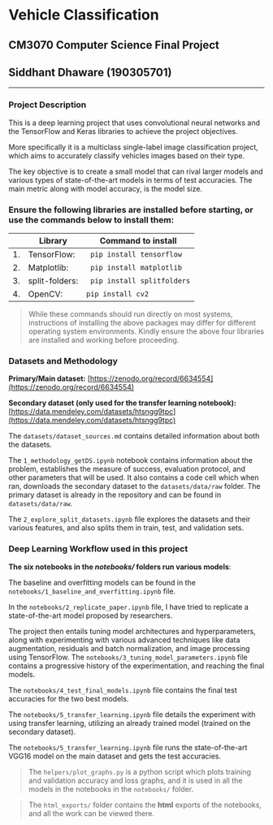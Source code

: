 # Vehicle Classification

## CM3070 Computer Science Final Project

## Siddhant Dhaware (190305701)

------

### Project Description

This is a deep learning project that uses convolutional neural networks and the TensorFlow and Keras libraries to achieve the project objectives.

More specifically it is a multiclass single-label image classification project, which aims to accurately classify vehicles images based on their type.

The key objective is to create a small model that can rival larger models and various types of state-of-the-art models in terms of test accuracies. The main metric along with model accuracy, is the model size.

### Ensure the following libraries are installed before starting, or use the commands below to install them:

|    | Library        | Command to install              |
|----|----------------|---------------------------------|
| 1. | TensorFlow:    | ``` pip install tensorflow```   |
| 2. | Matplotlib:    | ``` pip install matplotlib```   |
| 3. | split-folders: | ``` pip install splitfolders``` |
| 4. | OpenCV:        | ``` pip install cv2 ```         |

> While these commands should run directly on most systems, instructions of installing the above packages may differ for different operating system environments. Kindly ensure the above four libraries are installed and working before proceeding.

### Datasets and Methodology

**Primary/Main dataset:** [https://zenodo.org/record/6634554](https://zenodo.org/record/6634554)

**Secondary dataset (only used for the transfer learning notebook):** [https://data.mendeley.com/datasets/htsngg9tpc](https://data.mendeley.com/datasets/htsngg9tpc)

The `datasets/dataset_sources.md` contains detailed information about both the datasets.

The `1_methodology_getDS.ipynb` notebook contains information about the problem, establishes the measure of success, evaluation protocol, and other parameters that will be used. It also contains a code cell which when ran, downloads the secondary dataset to the `datasets/data/raw` folder. The primary dataset is already in the repository and can be found in `datasets/data/raw`.

The `2_explore_split_datasets.ipynb` file explores the datasets and their various features, and also splits them in train, test, and validation sets.

### Deep Learning Workflow used in this project

**The six notebooks in the *notebooks/* folders run various models**:

The baseline and overfitting models can be found in the `notebooks/1_baseline_and_overfitting.ipynb` file.

In the `notebooks/2_replicate_paper.ipynb` file, I have tried to replicate a state-of-the-art model proposed by researchers.

The project then entails tuning model architectures and hyperparameters, along with experimenting with various advanced techniques like data augmentation, residuals and batch normalization, and image processing using TensorFlow. The `notebooks/3_tuning_model_parameters.ipynb` file contains a progressive history of the experimentation, and reaching the final models.

The `notebooks/4_test_final_models.ipynb` file contains the final test accuracies for the two best models.

The `notebooks/5_transfer_learning.ipynb` file details the experiment with using transfer learning, utilizing an already trained model (trained on the secondary dataset).

The `notebooks/5_transfer_learning.ipynb` file runs the state-of-the-art VGG16 model on the main dataset and gets the test accuracies.

> The `helpers/plot_graphs.py` is a python script which plots training and validation accuracy and loss graphs, and it is used in all the models in the notebooks in the `notebooks/` folder.

> The `html_exports/` folder contains the **html** exports of the notebooks, and all the work can be viewed there.

